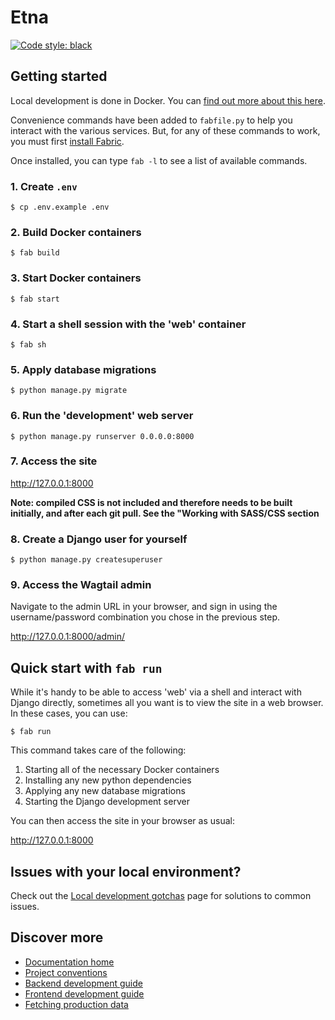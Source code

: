 # Etna

[![Code style: black](https://img.shields.io/badge/code%20style-black-000000.svg)](https://github.com/psf/black)

## Getting started

Local development is done in Docker. You can [find out more about this here](https://nationalarchives.github.io/ds-wagtail/developer-guide/project-conventions/).

Convenience commands have been added to `fabfile.py` to help you interact with the various services. But, for any of these commands to work, you must first [install Fabric](https://www.fabfile.org/installing.html).

Once installed, you can type `fab -l` to see a list of available commands.

### 1. Create `.env`

```console
$ cp .env.example .env
```

### 2. Build Docker containers

```console
$ fab build
```

### 3. Start Docker containers

```console
$ fab start
```

### 4. Start a shell session with the 'web' container

```console
$ fab sh
```

### 5. Apply database migrations

```console
$ python manage.py migrate
```

### 6. Run the 'development' web server

```console
$ python manage.py runserver 0.0.0.0:8000
```

### 7. Access the site

<http://127.0.0.1:8000>

**Note: compiled CSS is not included and therefore needs to be built initially, and after each git pull. See the "Working with SASS/CSS section**

### 8. Create a Django user for yourself

```console
$ python manage.py createsuperuser
```

### 9. Access the Wagtail admin

Navigate to the admin URL in your browser, and sign in using the username/password combination you chose in the previous step.

<http://127.0.0.1:8000/admin/>

## Quick start with `fab run`

While it's handy to be able to access 'web' via a shell and interact with Django directly, sometimes all you want is to view the site in a web browser. In these cases, you can use:

```console
$ fab run
```

This command takes care of the following:

1. Starting all of the necessary Docker containers
2. Installing any new python dependencies
3. Applying any new database migrations
4. Starting the Django development server

You can then access the site in your browser as usual:

<http://127.0.0.1:8000>

## Issues with your local environment?

Check out the [Local development gotchas](https://nationalarchives.github.io/ds-wagtail/developer-guide/local-development-gotchas/) page for solutions to common issues.

## Discover more

- [Documentation home](https://nationalarchives.github.io/ds-wagtail/)
- [Project conventions](https://nationalarchives.github.io/ds-wagtail/developer-guide/project-conventions/)
- [Backend development guide](https://nationalarchives.github.io/ds-wagtail/developer-guide/backend/)
- [Frontend development guide](https://nationalarchives.github.io/ds-wagtail/developer-guide/frontend/)
- [Fetching production data](https://nationalarchives.github.io/developer-guide/fetching-production-data.md)
